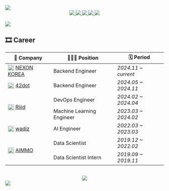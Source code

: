 <picture>
    <source
    srcset="https://capsule-render.vercel.app/api?type=waving&color=5C8DD4&text=devbruce&fontAlign=50&fontAlignY=30&fontSize=30&desc=Software%20Engineer&descAlign=50&descAlignY=55&descSize=15&fontColor=C6D1D8"
    media="(prefers-color-scheme: dark)"
    />
    <source
    srcset="https://capsule-render.vercel.app/api?type=waving&color=0F3C64&text=devbruce&fontAlign=50&fontAlignY=30&fontSize=30&desc=Software%20Engineer&descAlign=50&descAlignY=55&descSize=15"
    media="(prefers-color-scheme: light), (prefers-color-scheme: no-preference)"
    />
    <img src="https://capsule-render.vercel.app/api?type=waving&color=0F3C64&text=devbruce&fontAlign=50&fontAlignY=30&fontSize=30&desc=Software%20Engineer&descAlign=50&descAlignY=55&descSize=15"
    />
</picture>

<div align="center">
    <a href="mailto:bruce93k@gmail.com">
        <img src="https://img.shields.io/badge/-Gmail-EA4335?logo=gmail&logoColor=white" />
    </a>
    <a href="https://www.linkedin.com/in/devbruce/">
        <img src="https://img.shields.io/badge/-LinkedIn-0A66C2?logo=linkedin&logoColor=white" />
    </a>
    <a href="https://devbruce.github.io/">
        <img src="http://img.shields.io/badge/-Blog-181717?logo=github&logoColor=white" />
    </a>
    <a href="https://gist.github.com/devbruce">
        <img src="http://img.shields.io/badge/-Gist-181717?logo=github&logoColor=white" />
    </a>
    <a href="https://www.kaggle.com/devbruce">
        <img src="https://img.shields.io/badge/-Kaggle-20BEFF?logo=kaggle&logoColor=white" />
    </a>
    <!-- <a href="https://solved.ac/devbruce">
        <img src="http://mazassumnida.wtf/api/mini/generate_badge?boj=devbruce" />
    </a> -->
</div>

<br>

<picture>
    <source
    srcset="https://github-readme-stats.vercel.app/api?username=devbruce&show_icons=true&theme=github_dark&hide_title=true&rank_icon=github&hide_border=false"
    media="(prefers-color-scheme: dark)"
    />
    <source
    srcset="https://github-readme-stats.vercel.app/api?username=devbruce&show_icons=true&theme=buefy&hide_title=true&rank_icon=github&hide_border=false"
    media="(prefers-color-scheme: light), (prefers-color-scheme: no-preference)"
    />
    <img src="https://github-readme-stats.vercel.app/api?username=devbruce&show_icons=true&theme=github_dark&hide_title=true&rank_icon=github&hide_border=false"
    />
</picture>

<br>

<h2>🎞 Career</h2>

<table>
<thead>
  <tr>
    <th>🏢 Company</th>
    <th>🧑🏻‍💻 Position</th>
    <th>🗓️ Period</th>
  </tr>
</thead>
<tbody>
  <tr>
    <td>
      <img src="https://media.licdn.com/dms/image/v2/C510BAQH1andmanaP8w/company-logo_100_100/company-logo_100_100/0/1630569032546?e=1740009600&v=beta&t=icZsfVrJwKuAgOzA7-kmXRFsVVjBtHgJMILs0ke-ddo"
          height="20px"
          align="center"
          alt="NEXON KOREA Logo"
          title="NEXON KOREA Logo"
      />
      <a href="https://www.nexon.com/" target="_blank" rel="noopener noreferrer">NEXON KOREA</a>
    </td>
    <td>Backend Engineer</td>
    <td><i>2024.11 ~ current</i></td>
  </tr>
  <tr>
    <td>
      <img src="https://media.licdn.com/dms/image/v2/C560BAQG1ET5_q7b3Mg/company-logo_100_100/company-logo_100_100/0/1630651552900/42dot_logo?e=1740009600&v=beta&t=Y6vCTLwzo1R0Io8qMdxfCP4SEhxC5KsFcHHERUCkws4"
          height="20px"
          align="center"
          alt="42dot Logo"
          title="42dot Logo"
      />
      <a href="https://42dot.ai/" target="_blank" rel="noopener noreferrer">42dot</a>
    </td>
    <td>Backend Engineer</td>
    <td><i>2024.05 ~ 2024.11</i></td>
  </tr>
  <tr>
    <td rowspan="2">
      <img src="https://media.licdn.com/dms/image/v2/C560BAQFcHdpuRmIARg/company-logo_100_100/company-logo_100_100/0/1647568154021/riiidlabs_logo?e=1740009600&v=beta&t=wuu0S9M4pz54ckoG0Qj6OYheqNatIpKok5GWvIYEvus"
          height="20px"
          align="center"
          alt="Riiid Logo"
          title="Riiid Logo"
      />
      <a href="https://riiid.com/" target="_blank" rel="noopener noreferrer">Riiid</a>
    </td>
    <td>DevOps Engineer</td>
    <td><i>2024.02 ~ 2024.04</i></td>
  </tr>
  <tr>
    <td>Machine Learning Engineer</td>
    <td><i>2023.03 ~ 2024.02</i></td>
  </tr>
  <tr>
    <td>
      <img src="https://media.licdn.com/dms/image/v2/C560BAQGZxbmcHU-spg/company-logo_100_100/company-logo_100_100/0/1630645742695/wadiz_logo?e=1740009600&v=beta&t=aeeK-caMhsZPr_gWdZu-0MxSS8R7jh5Z3R5Y2tfbnMU"
          height="20px"
          align="center"
          alt="wadiz Logo"
          title="wadiz Logo"
      />
      <a href="https://www.wadiz.kr/" target="_blank" rel="noopener noreferrer">wadiz</a>
    </td>
    <td>AI Engineer</td>
    <td><i>2022.03 ~ 2023.03</i></td>
  </tr>
  <tr>
    <td rowspan="2">
      <img src="https://media.licdn.com/dms/image/v2/D560BAQFnP2VerB3UAA/company-logo_100_100/company-logo_100_100/0/1664934894455/aimmo_logo?e=1740009600&v=beta&t=TtDpzI-OOtTnQg0bzp7lKTJ8aTn4tZEFedYDmTHHpCc"
          height="20px"
          align="center"
          alt="AIMMO Logo"
          title="AIMMO Logo"
      />
      <a href="https://www.aimmo.ai/" target="_blank" rel="noopener noreferrer">AIMMO</a>
    </td>
    <td>Data Scientist</td>
    <td><i>2019.12 ~ 2022.02</i></td>
  </tr>
  <tr>
    <td>Data Scientist Intern</td>
    <td><i>2019.09 ~ 2019.11</i></td>
  </tr>
</tbody>
</table>

<br>

<div align="center">
    <img src="https://komarev.com/ghpvc/?username=devbruce&color=brightgreen&style=flat-square&label=Views" />
</div>

<picture>
    <source
    srcset="https://capsule-render.vercel.app/api?type=waving&section=footer&color=5C8DD4&fontColor=C6D1D8"
    media="(prefers-color-scheme: dark)"
    />
    <source
    srcset="https://capsule-render.vercel.app/api?type=waving&color=0F3C64&section=footer"
    media="(prefers-color-scheme: light), (prefers-color-scheme: no-preference)"
    />
    <img src="https://capsule-render.vercel.app/api?type=waving&color=0F3C64&section=footer"
    />
</picture>
